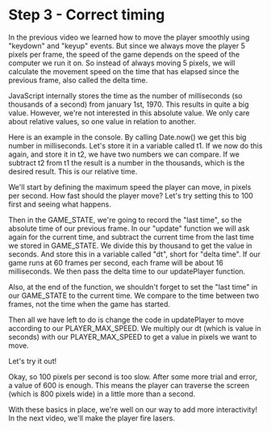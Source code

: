 # Step 3 - Correct timing

In the previous video we learned how to move the player smoothly using "keydown" and "keyup" events. But since we always move the player 5 pixels per frame, the speed of the game depends on the speed of the computer we run it on. So instead of always moving 5 pixels, we will calculate the movement speed on the time that has elapsed since the previous frame, also called the delta time.

JavaScript internally stores the time as the number of milliseconds (so thousands of a second) from january 1st, 1970. This results in quite a big value. However, we're not interested in this absolute value. We only care about relative values, so one value in relation to another.

Here is an example in the console. By calling Date.now() we get this big number in milliseconds. Let's store it in a variable called t1. If we now do this again, and store it in t2, we have two numbers we can compare. If we subtract t2 from t1 the result is a number in the thousands, which is the desired result. This is our relative time.

We'll start by defining the maximum speed the player can move, in pixels per second. How fast should the player move? Let's try setting this to 100 first and seeing what happens.

Then in the GAME_STATE, we're going to record the "last time", so the absolute time of our previous frame. In our "update" function we will ask again for the current time, and subtract the current time from the last time we stored in GAME_STATE. We divide this by thousand to get the value in seconds. And store this in a variable called "dt", short for "delta time". If our game runs at 60 frames per second, each frame will be about 16 milliseconds. We then pass the delta time to our updatePlayer function.

Also, at the end of the function, we shouldn't forget to set the "last time" in our GAME_STATE to the current time. We compare to the time between two frames, not the time when the game has started.

Then all we have left to do is change the code in updatePlayer to move according to our PLAYER_MAX_SPEED. We multiply our dt (which is value in seconds) with our PLAYER_MAX_SPEED to get a value in pixels we want to move.

Let's try it out!

Okay, so 100 pixels per second is too slow. After some more trial and error, a value of 600 is enough. This means the player can traverse the screen (which is 800 pixels wide) in a little more than a second.

With these basics in place, we're well on our way to add more interactivity! In the next video, we'll make the player fire lasers.
